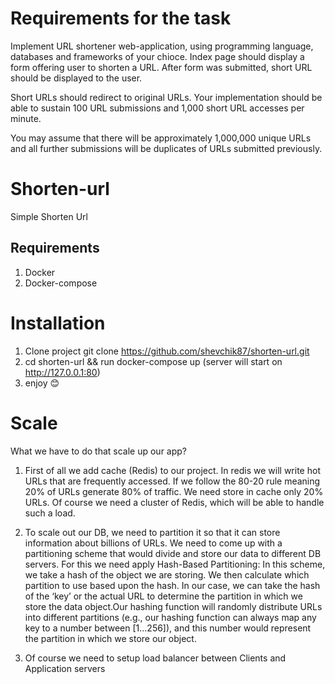 # Requirements for the task

Implement URL shortener web-application, using programming language, databases and frameworks of your chioce.
Index page should display a form offering user to shorten a URL. After form was submitted, short URL should be displayed to the user.

Short URLs should redirect to original URLs.
Your implementation should be able to sustain 100 URL submissions and 1,000 short URL accesses per minute.

You may assume that there will be approximately 1,000,000 unique URLs and all further submissions will be duplicates of URLs submitted previously.

# Shorten-url
Simple Shorten Url

## Requirements
1. Docker
2. Docker-compose
# Installation
1. Clone project git clone https://github.com/shevchik87/shorten-url.git
2. cd shorten-url && run docker-compose up (server will start on http://127.0.0.1:80)
3. enjoy 😊 


# Scale

What we have to do that scale up our app?

1) First of all we add cache (Redis) to our project. In redis we will write hot URLs that are frequently accessed. If we follow the 80-20 rule meaning 20% of URLs generate 80% of traffic. We need store in cache only 20% URLs. Of course we need a cluster of Redis, which will be able to handle such a load.

2) To scale out our DB, we need to partition it so that it can store information about billions of URLs. We need to come up with a partitioning scheme that would divide and store our data to different DB servers. For this we need apply Hash-Based Partitioning: In this scheme, we take a hash of the object we are storing. We then calculate which partition to use based upon the hash. In our case, we can take the hash of the ‘key’ or the actual URL to determine the partition in which we store the data object.Our hashing function will randomly distribute URLs into different partitions (e.g., our hashing function can always map any key to a number between [1…256]), and this number would represent the partition in which we store our object.

3) Of course we need to setup load balancer between Clients and Application servers



